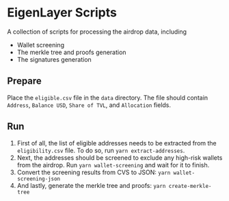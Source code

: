 # EigenLayer Scripts

A collection of scripts for processing the airdrop data, including
- Wallet screening
- The merkle tree and proofs generation
- The signatures generation

## Prepare
Place the `eligible.csv` file in the `data` directory. The file should contain `Address`, `Balance USD`, `Share of TVL`, and `Allocation` fields.

## Run

1. First of all, the list of eligible addresses needs to be extracted from the `eligibility.csv` file. To do so, run `yarn extract-addresses`.
2. Next, the addresses should be screened to exclude any high-risk wallets from the airdrop. Run `yarn wallet-screening` and wait for it to finish.
3. Convert the screening results from CVS to JSON: `yarn wallet-screening-json`
4. And lastly, generate the merkle tree and proofs: `yarn create-merkle-tree`
